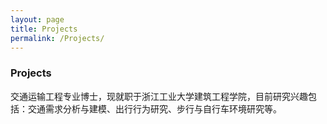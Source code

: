 ```yaml
---
layout: page
title: Projects
permalink: /Projects/
---
```


### Projects
交通运输工程专业博士，现就职于浙江工业大学建筑工程学院，目前研究兴趣包括：交通需求分析与建模、出行行为研究、步行与自行车环境研究等。

